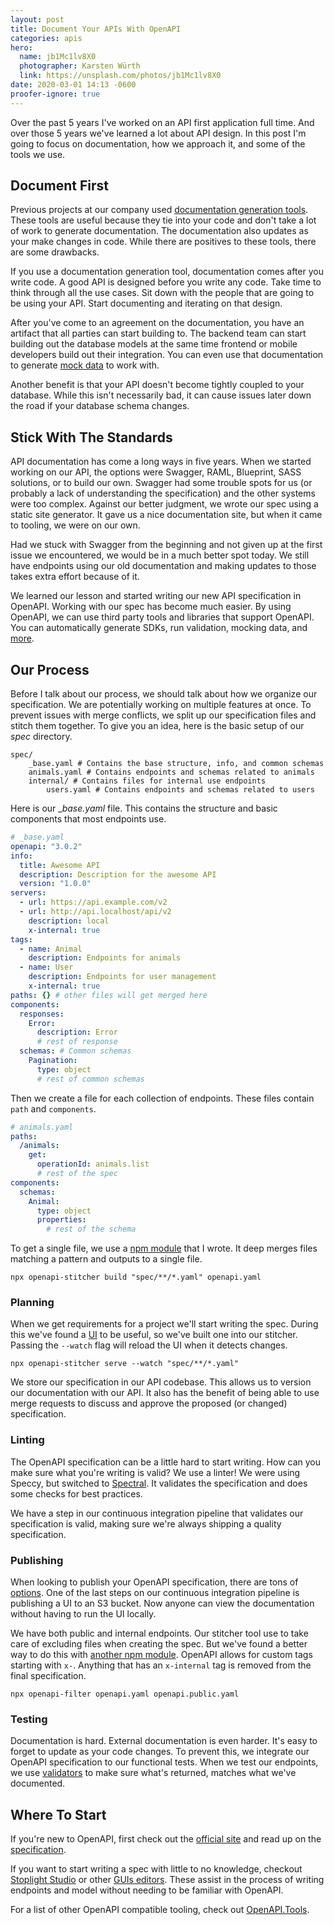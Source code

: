 ```yaml
---
layout: post
title: Document Your APIs With OpenAPI
categories: apis
hero:
  name: jb1Mc1lv8X0
  photographer: Karsten Würth
  link: https://unsplash.com/photos/jb1Mc1lv8X0
date: 2020-03-01 14:13 -0600
proofer-ignore: true
---
```

Over the past 5 years I've worked on an API first application full time. And
over those 5 years we've learned a lot about API design. In this post I'm going
to focus on documentation, how we approach it, and some of the tools we use.

## Document First

Previous projects at our company used [documentation generation tools](https://github.com/nelmio/NelmioApiDocBundle).
These tools are useful because they tie into your code and don't take a lot of
work to generate documentation. The documentation also updates as your make
changes in code. While there are positives to these tools, there are some drawbacks.

If you use a documentation generation tool, documentation comes after you write
code. A good API is designed before you write any code. Take time to think
through all the use cases. Sit down with the people that are going to be using
your API. Start documenting and iterating on that design.

After you've come to an agreement on the documentation, you have an artifact that
all parties can start building to. The backend team can start building out the
database models at the same time frontend or mobile developers build out their
integration. You can even use that documentation to generate [mock data](https://openapi.tools/#mock)
to work with.

Another benefit is that your API doesn't become tightly coupled to your database.
While this isn't necessarily bad, it can cause issues later down the road if
your database schema changes.

## Stick With The Standards

API documentation has come a long ways in five years. When we started working on
our API, the options were Swagger, RAML, Blueprint, SASS solutions, or to build
our own. Swagger had some trouble spots for us (or probably a lack of
understanding the specification) and the other systems were too complex. Against
our better judgment, we wrote our spec using a static site generator. It gave us
a nice documentation site, but when it came to tooling, we were on our own.

Had we stuck with Swagger from the beginning and not given up at the first issue
we encountered, we would be in a much better spot today. We still have endpoints
using our old documentation and making updates to those takes extra effort
because of it.

We learned our lesson and started writing our new API specification in OpenAPI.
Working with our spec has become much easier. By using OpenAPI, we can use
third party tools and libraries that support OpenAPI. You can automatically
generate SDKs, run validation, mocking data, and [more](https://openapi.tools/).

## Our Process

Before I talk about our process, we should talk about how we organize our
specification. We are potentially working on multiple features at once. To prevent
issues with merge conflicts, we split up our specification files and stitch them
together. To give you an idea, here is the basic setup of our _spec_ directory.

    spec/
        _base.yaml # Contains the base structure, info, and common schemas
        animals.yaml # Contains endpoints and schemas related to animals
        internal/ # Contains files for internal use endpoints
            users.yaml # Contains endpoints and schemas related to users

Here is our __base.yaml_ file. This contains the structure and basic components
that most endpoints use.

```yaml
# _base.yaml
openapi: "3.0.2"
info:
  title: Awesome API
  description: Description for the awesome API
  version: "1.0.0"
servers:
  - url: https://api.example.com/v2
  - url: http://api.localhost/api/v2
    description: local
    x-internal: true
tags:
  - name: Animal
    description: Endpoints for animals
  - name: User
    description: Endpoints for user management
    x-internal: true
paths: {} # other files will get merged here
components:
  responses:
    Error:
      description: Error
      # rest of response
  schemas: # Common schemas
    Pagination:
      type: object
      # rest of common schemas
```

Then we create a file for each collection of endpoints. These files contain
`path` and `components`.

```yaml
# animals.yaml
paths:
  /animals:
    get:
      operationId: animals.list
      # rest of the spec
components:
  schemas:
    Animal:
      type: object
      properties:
        # rest of the schema
```

To get a single file, we use a [npm module](https://github.com/mloberg/openapi-stitcher)
that I wrote. It deep merges files matching a pattern and outputs to a single
file.

    npx openapi-stitcher build "spec/**/*.yaml" openapi.yaml

### Planning

When we get requirements for a project we'll start writing the spec. During this
we've found a [UI](https://github.com/swagger-api/swagger-ui) to be useful, so
we've built one into our stitcher. Passing the `--watch` flag will reload the
UI when it detects changes.

    npx openapi-stitcher serve --watch "spec/**/*.yaml"

We store our specification in our API codebase. This allows us to version our
documentation with our API. It also has the benefit of being able to use merge
requests to discuss and approve the proposed (or changed) specification.

### Linting

The OpenAPI specification can be a little hard to start writing. How can you make
sure what you're writing is valid? We use a linter! We were using Speccy, but
switched to [Spectral](https://stoplight.io/open-source/spectral/). It validates
the specification and does some checks for best practices.

We have a step in our continuous integration pipeline that validates our
specification is valid, making sure we're always shipping a quality specification.

### Publishing

When looking to publish your OpenAPI specification, there are tons of
[options](https://openapi.tools/#documentation). One of the last steps on our
continuous integration pipeline is publishing a UI to an S3 bucket. Now anyone
can view the documentation without having to run the UI locally.

We have both public and internal endpoints. Our stitcher tool use to take care
of excluding files when creating the spec. But we've found a better way to
do this with [another npm module](https://github.com/Mermade/openapi-filter).
OpenAPI allows for custom tags starting with `x-`. Anything that has an
`x-internal` tag is removed from the final specification.

    npx openapi-filter openapi.yaml openapi.public.yaml

### Testing

Documentation is hard. External documentation is even harder. It's easy to
forget to update as your code changes. To prevent this, we integrate our OpenAPI
specification to our functional tests. When we test our endpoints, we use
[validators](https://openapi.tools/#data-validators) to make sure what's
returned, matches what we've documented.

## Where To Start

If you're new to OpenAPI, first check out the [official site](https://www.openapis.org/)
and read up on the [specification](http://spec.openapis.org/oas/v3.0.2).

If you want to start writing a spec with little to no knowledge, checkout
[Stoplight Studio](https://stoplight.io/studio) or other [GUIs editors](https://openapi.tools/#gui-editors).
These assist in the process of writing endpoints and model without needing to
be familiar with OpenAPI.

For a list of other OpenAPI compatible tooling, check out [OpenAPI.Tools](https://openapi.tools/).
